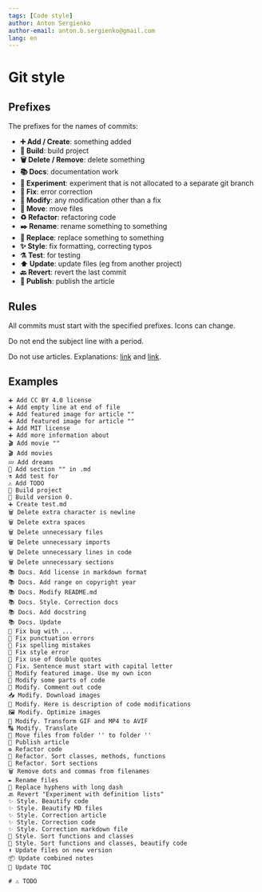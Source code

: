 ```yaml
---
tags: [Code style]
author: Anton Sergienko
author-email: anton.b.sergienko@gmail.com
lang: en
---
```


# Git style

## Prefixes

The prefixes for the names of commits:

- **➕ Add / Create**: something added
- **🚀 Build**: build project
- **🗑️ Delete / Remove**: delete something
- **📚 Docs**: documentation work
- **🧪 Experiment**: experiment that is not allocated to a separate git branch
- **🐞 Fix**: error correction
- **🔧 Modify**: any modification other than a fix
- **🚚 Move**: move files
- **♻️ Refactor**: refactoring code
- **✒️ Rename**: rename something to something
- **🔄 Replace**: replace something to something
- **✨ Style**: fix formatting, correcting typos
- **⚗️ Test**: for testing
- **⬆️ Update**: update files (eg from another project)
- **🔙 Revert**: revert the last commit
- **🚀 Publish**: publish the article

## Rules

All commits must start with the specified prefixes. Icons can change.

Do not end the subject line with a period.

Do not use articles. Explanations: [link](https://www.reddit.com/r/git/comments/7gjhpd/using_an_article_in_a_commit_message/) and [link](https://english.stackexchange.com/questions/38759/dropping-articles-in-the-title-of-an-article-or-a-section-or-in-the-caption-o).

## Examples

```text
➕ Add CC BY 4.0 license
➕ Add empty line at end of file
➕ Add featured image for article ""
➕ Add featured image for article ""
➕ Add MIT license
➕ Add more information about
🎬 Add movie ""
🎬 Add movies
💤 Add dreams
📖 Add section "" in .md
⚗️ Add test for
⚠️ Add TODO
🚀 Build project
🚀 Build version 0.
➕ Create test.md
🗑️ Delete extra character is newline
🗑️ Delete extra spaces
🗑️ Delete unnecessary files
🗑️ Delete unnecessary imports
🗑️ Delete unnecessary lines in code
🗑️ Delete unnecessary sections
📚 Docs. Add license in markdown format
📚 Docs. Add range on copyright year
📚 Docs. Modify README.md
📚 Docs. Style. Correction docs
📚 Docs. Add docstring
📚 Docs. Update
🐞 Fix bug with ...
🐞 Fix punctuation errors
🐞 Fix spelling mistakes
🐞 Fix style error
🐞 Fix use of double quotes
🐞 Fix. Sentence must start with capital letter
🔧 Modify featured image. Use my own icon
🔧 Modify some parts of code
🔧 Modify. Comment out code
📥 Modify. Download images
🔧 Modify. Here is description of code modifications
🖼️ Modify. Optimize images
🔧 Modify. Transform GIF and MP4 to AVIF
🔠 Modify. Translate
🚚 Move files from folder '' to folder ''
🚀 Publish article
♻️ Refactor code
📶 Refactor. Sort classes, methods, functions
📶 Refactor. Sort sections
🗑️ Remove dots and commas from filenames
✒️ Rename files
🔄 Replace hyphens with long dash
🔙 Revert "Experiment with definition lists"
✨ Style. Beautify code
✨ Style. Beautify MD files
✨ Style. Correction article
✨ Style. Correction code
✨ Style. Correction markdown file
📶 Style. Sort functions and classes
📶 Style. Sort functions and classes, beautify code
⬆️ Update files on new version
📦 Update combined notes
🤖 Update TOC

# ⚠️ TODO
```
